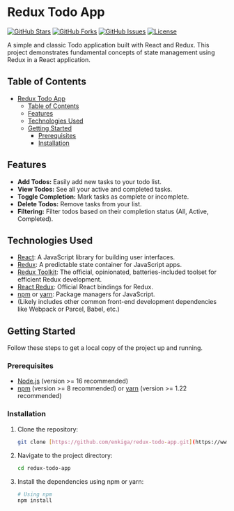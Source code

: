 # Redux Todo App

[![GitHub Stars](https://img.shields.io/github/stars/enkiga/redux-todo-app?style=social)](https://github.com/enkiga/redux-todo-app/stargazers)
[![GitHub Forks](https://img.shields.io/github/forks/enkiga/redux-todo-app?style=social)](https://github.com/enkiga/redux-todo-app/network)
[![GitHub Issues](https://img.shields.io/github/issues/enkiga/redux-todo-app)](https://github.com/enkiga/redux-todo-app/issues)
[![License](https://img.shields.io/github/license/enkiga/redux-todo-app)](https://github.com/enkiga/redux-todo-app/blob/master/LICENSE)

A simple and classic Todo application built with React and Redux. This project demonstrates fundamental concepts of state management using Redux in a React application.

## Table of Contents

- [Redux Todo App](#redux-todo-app)
  - [Table of Contents](#table-of-contents)
  - [Features](#features)
  - [Technologies Used](#technologies-used)
  - [Getting Started](#getting-started)
    - [Prerequisites](#prerequisites)
    - [Installation](#installation)

## Features

- **Add Todos:** Easily add new tasks to your todo list.
- **View Todos:** See all your active and completed tasks.
- **Toggle Completion:** Mark tasks as complete or incomplete.
- **Delete Todos:** Remove tasks from your list.
- **Filtering:** Filter todos based on their completion status (All, Active, Completed).

## Technologies Used

- [React](https://react.dev/): A JavaScript library for building user interfaces.
- [Redux](https://redux.js.org/): A predictable state container for JavaScript apps.
- [Redux Toolkit](https://redux-toolkit.js.org/): The official, opinionated, batteries-included toolset for efficient Redux development.
- [React Redux](https://react-redux.js.org/): Official React bindings for Redux.
- [npm](https://www.npmjs.com/) or [yarn](https://yarnpkg.com/): Package managers for JavaScript.
- (Likely includes other common front-end development dependencies like Webpack or Parcel, Babel, etc.)

## Getting Started

Follow these steps to get a local copy of the project up and running.

### Prerequisites

- [Node.js](https://nodejs.org/) (version >= 16 recommended)
- [npm](https://www.npmjs.com/) (version >= 8 recommended) or [yarn](https://yarnpkg.com/) (version >= 1.22 recommended)

### Installation

1. Clone the repository:

   ```bash
   git clone [https://github.com/enkiga/redux-todo-app.git](https://www.google.com/search?q=https://github.com/enkiga/redux-todo-app.git)
   ```

2. Navigate to the project directory:

   ```bash
   cd redux-todo-app
   ```

3. Install the dependencies using npm or yarn:

    ```bash
    # Using npm
    npm install
    ```
